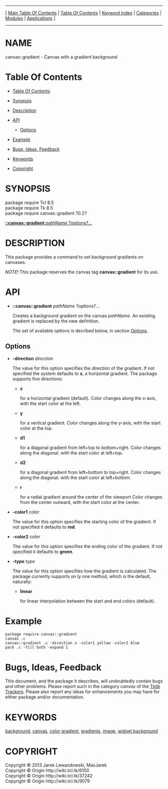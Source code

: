 
[//000000001]: # (canvas::gradient \- Variations on a canvas)
[//000000002]: # (Generated from file 'canvas\_gradient\.man' by tcllib/doctools with format 'markdown')
[//000000003]: # (Copyright &copy; 2013 Jarek Lewandowski, MaxJarek)
[//000000004]: # (Copyright &copy; Origin http://wiki\.tcl\.tk/6100)
[//000000005]: # (Copyright &copy; Origin http://wiki\.tcl\.tk/37242)
[//000000006]: # (Copyright &copy; Origin http://wiki\.tcl\.tk/9079)
[//000000007]: # (canvas::gradient\(n\) 0\.2 tklib "Variations on a canvas")

<hr> [ <a href="../../../../toc.md">Main Table Of Contents</a> &#124; <a
href="../../../toc.md">Table Of Contents</a> &#124; <a
href="../../../../index.md">Keyword Index</a> &#124; <a
href="../../../../toc0.md">Categories</a> &#124; <a
href="../../../../toc1.md">Modules</a> &#124; <a
href="../../../../toc2.md">Applications</a> ] <hr>

# NAME

canvas::gradient \- Canvas with a gradient background

# <a name='toc'></a>Table Of Contents

  - [Table Of Contents](#toc)

  - [Synopsis](#synopsis)

  - [Description](#section1)

  - [API](#section2)

      - [Options](#subsection1)

  - [Example](#section3)

  - [Bugs, Ideas, Feedback](#section4)

  - [Keywords](#keywords)

  - [Copyright](#copyright)

# <a name='synopsis'></a>SYNOPSIS

package require Tcl 8\.5  
package require Tk 8\.5  
package require canvas::gradient ?0\.2?  

[__::canvas::gradient__ *pathName* ?options?\.\.\.](#1)  

# <a name='description'></a>DESCRIPTION

This package provides a command to set background gradients on canvases\.

*NOTE\!* This package reserves the canvas tag __canvas::gradient__ for its
use\.

# <a name='section2'></a>API

  - <a name='1'></a>__::canvas::gradient__ *pathName* ?options?\.\.\.

    Creates a background gradient on the canvas *pathName*\. An existing
    gradient is replaced by the new definition\.

    The set of available options is decribed below, in section
    [Options](#subsection1)\.

## <a name='subsection1'></a>Options

  - __\-direction__ *direction*

    The value for this option specifies the *direction* of the gradient\. If
    not specified the system defaults to __x__, a horizontal gradient\. The
    package supports five directions:

      * __x__

        for a horizontal gradient \(default\)\. Color changes along the x\-axis,
        with the start color at the left\.

      * __y__

        for a vertical gradient\. Color changes along the y\-axis, with the start
        color at the top\.

      * __d1__

        for a diagonal gradient from left\+top to bottom\+right\. Color changes
        along the diagonal\. with the start color at left\+top\.

      * __d2__

        for a diagonal gradient from left\+bottom to top\+right\. Color changes
        along the diagonal\. with the start color at left\+bottom\.

      * __r__

        for a radial gradient around the center of the viewport Color changes
        from the center outward, with the start color at the center\.

  - __\-color1__ *color*

    The value for this option specifies the starting color of the gradient\. If
    not specified it defaults to __red__\.

  - __\-color2__ *color*

    The value for this option specifies the ending color of the gradient\. If not
    specified it defaults to __green__\.

  - __\-type__ *type*

    The value for this option specifies how the gradient is calculated\. The
    package currently supports on ly one method, which is the default,
    naturally:

      * __linear__

        for linear interpolation between the start and end colors \(default\)\.

# <a name='section3'></a>Example

    package require canvas::gradient
    canvas .c
    canvas::gradient .c -direction x -color1 yellow -color2 blue
    pack .c -fill both -expand 1

# <a name='section4'></a>Bugs, Ideas, Feedback

This document, and the package it describes, will undoubtedly contain bugs and
other problems\. Please report such in the category *canvas* of the [Tklib
Trackers](http://core\.tcl\.tk/tklib/reportlist)\. Please also report any ideas
for enhancements you may have for either package and/or documentation\.

# <a name='keywords'></a>KEYWORDS

[background](\.\./\.\./\.\./\.\./index\.md\#background),
[canvas](\.\./\.\./\.\./\.\./index\.md\#canvas), [color
gradient](\.\./\.\./\.\./\.\./index\.md\#color\_gradient),
[gradients](\.\./\.\./\.\./\.\./index\.md\#gradients),
[image](\.\./\.\./\.\./\.\./index\.md\#image), [widget
background](\.\./\.\./\.\./\.\./index\.md\#widget\_background)

# <a name='copyright'></a>COPYRIGHT

Copyright &copy; 2013 Jarek Lewandowski, MaxJarek  
Copyright &copy; Origin http://wiki\.tcl\.tk/6100  
Copyright &copy; Origin http://wiki\.tcl\.tk/37242  
Copyright &copy; Origin http://wiki\.tcl\.tk/9079
